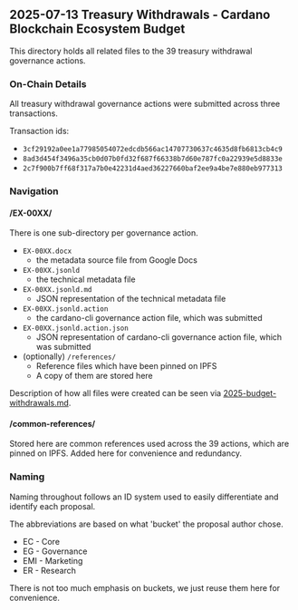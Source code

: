 ## 2025-07-13 Treasury Withdrawals - Cardano Blockchain Ecosystem Budget

This directory holds all related files to the 39 treasury withdrawal governance actions.

### On-Chain Details

All treasury withdrawal governance actions were submitted across three transactions.

Transaction ids:
- `3cf29192a0ee1a77985054072edcdb566ac14707730637c4635d8fb6813cb4c9`
- `8ad3d454f3496a35cb0d07b0fd32f687f66338b7d60e787fc0a22939e5d8833e`
- `2c7f900b7ff68f317a7b0e42231d4aed36227660baf2ee9a4be7e880eb977313`

### Navigation

#### /EX-00XX/

There is one sub-directory per governance action.

- `EX-00XX.docx`
  - the metadata source file from Google Docs
- `EX-00XX.jsonld`
  - the technical metadata file
- `EX-00XX.jsonld.md`
  - JSON representation of the technical metadata file 
- `EX-00XX.jsonld.action`
  - the cardano-cli governance action file, which was submitted 
- `EX-00XX.jsonld.action.json`
  - JSON representation of cardano-cli governance action file, which was submitted
- (optionally) `/references/`
  - Reference files which have been pinned on IPFS
  - A copy of them are stored here

Description of how all files were created can be seen via [2025-budget-withdrawals.md](https://github.com/IntersectMBO/governance-scripts/blob/main/docs/2025-budget-withdrawals.md).

#### /common-references/

Stored here are common references used across the 39 actions, which are pinned on IPFS.
Added here for convenience and redundancy.

### Naming

Naming throughout follows an ID system
used to easily differentiate and identify each proposal.

The abbreviations are based on what 'bucket' the proposal author chose.

- EC - Core
- EG - Governance
- EMI - Marketing
- ER - Research

There is not too much emphasis on buckets,
we just reuse them here for convenience.
